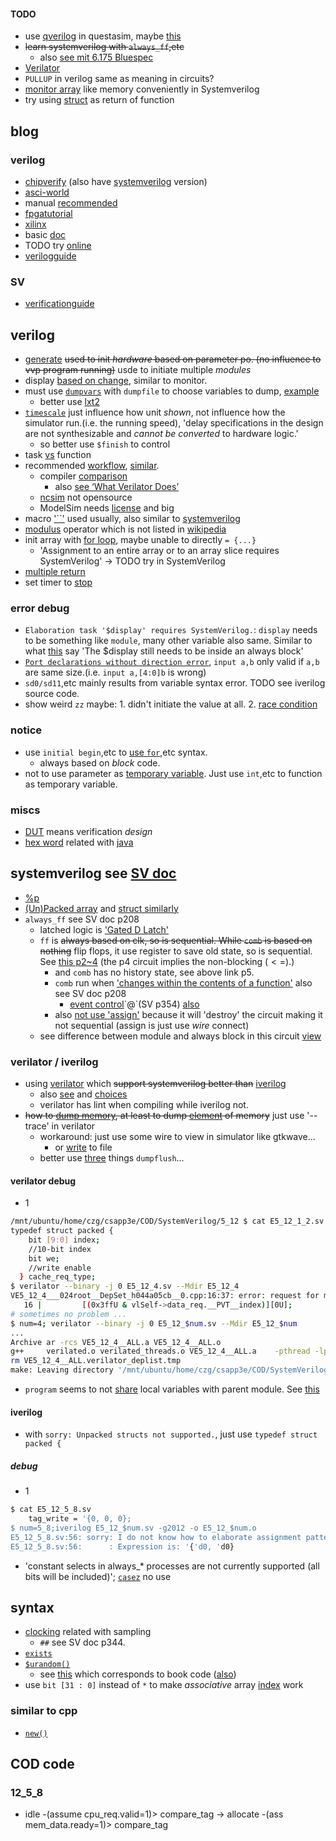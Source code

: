 #### TODO
- use [qverilog](https://tenthousandfailures.com/blog/2014/6/8/display-monitor-and-strobe-in-systemverilog#:~:text=The%20Difference%20Between%20Strobe%20and%20Display&text=The%20operand%20%24display%20works%20just,executes%20once%20per%20time%20unit.) in questasim, maybe [this](https://wiki.archlinux.org/title/Intel_Quartus_Prime)
- ~~learn systemverilog with `always_ff`,etc~~
  - also [see mit 6.175 Bluespec](http://csg.csail.mit.edu/6.175/resources.html)
- [Verilator](https://www.embecosm.com/appnotes/ean6/embecosm-or1k-verilator-tutorial-ean6-issue-1.html)
- `PULLUP` in verilog same as meaning in circuits?
- [monitor array](https://www.edaplayground.com/x/2527) like memory conveniently in Systemverilog
- try using [struct](https://stackoverflow.com/questions/25396647/understanding-function-return-values) as return of function
## blog
### verilog
- [chipverify](https://www.chipverify.com/verilog/verilog-generate-block) (also have [systemverilog](https://www.chipverify.com/systemverilog/systemverilog-tutorial) version)
- [asci-world](http://www.asic-world.com/tidbits/blocking.html)
- manual [recommended](https://iverilog.fandom.com/wiki/FAQ#:~:text=Verilog%20has%20a%20standard%20dump,and%20below%20the%20test%20module.)
- [fpgatutorial](#fpga)
- [xilinx](https://docs.xilinx.com/r/en-US/ug901-vivado-synthesis/Verilog-Macros)
- basic [doc](https://verilogams.com/quickref/basics.html)
- TODO try [online](https://www.edaplayground.com/x/5gGE)
- [verilogguide](https://verilogguide.readthedocs.io/en/latest/verilog/package.html)
### SV
- [verificationguide](https://verificationguide.com/systemverilog/systemverilog-struct/)
## verilog
- [generate](https://www.chipverify.com/verilog/verilog-generate-block) ~~used to init *hardware* based on parameter po. (no influence to vvp program running)~~ usde to initiate multiple *modules*
- display [based on change](https://stackoverflow.com/a/33653849/21294350), similar to monitor.
- must use [`dumpvars`](https://peterfab.com/ref/verilog/verilog_renerta/mobile/source/vrg00056.htm) with `dumpfile` to choose variables to dump, [example](https://mohduzir.uitm.edu.my/digital/Using%20Icarus%20Verilog.pdf)
  - better use [lxt2](https://iverilog.fandom.com/wiki/GTKWave)
- [`timescale`](https://www.chipverify.com/verilog/verilog-timescale) just influence how unit *shown*, not influence how the simulator run.(i.e. the running speed), 'delay specifications in the design are not synthesizable and *cannot be converted* to hardware logic.'
  - so better use `$finish` to control
- task [vs](https://fpgatutorial.com/verilog-function-and-task/) function <a id="fpga"></a>
- recommended [workflow](https://raveeshagarwal.medium.com/free-and-simple-verilog-simulation-1-first-run-1c4cbbb66de5), [similar](https://medium.com/macoclock/running-verilog-code-on-linux-mac-3b06ddcccc55).
  - compiler [comparison](https://hackernoon.com/top-4-hdl-simulators-for-beginners)
    - also [see ‘What Verilator Does’](https://www.veripool.org/verilator/)
  - [ncsim](https://en.wikipedia.org/wiki/List_of_HDL_simulators) not opensource
  - ModelSim needs [license](https://www.intel.ca/content/www/ca/en/products/details/fpga/development-tools/quartus-prime/resource.html) and big
- macro ['``'](https://www.design-reuse.com/articles/45979/system-verilog-macro-a-powerful-feature-for-design-verification-projects.html) used usually, also similar to [systemverilog](https://www.systemverilog.io/verification/macros/)
- [modulus](https://web.engr.oregonstate.edu/~traylor/ece474/beamer_lectures/verilog_operators.pdf) operator which is not listed in [wikipedia](https://en.wikipedia.org/wiki/Verilog#Operators)
- init array with [for loop](https://stackoverflow.com/questions/29053120/initializing-arrays-in-verilog), maybe unable to directly `= {...}`
  - 'Assignment to an entire array or to an array slice requires SystemVerilog' -> TODO try in SystemVerilog
- [multiple return](http://www.yang.world/podongii_X2/html/TECHNOTE/TOOL/MANUAL/15i_doc/fndtn/ver/ver5_2.htm)
- set timer to [stop](https://stackoverflow.com/questions/73912085/is-there-a-way-to-stop-a-simulation-after-a-set-amount-of-time)
### error debug
- `Elaboration task '$display' requires SystemVerilog.`: `display` needs to be something like `module`, many other variable also same. Similar to what [this](https://stackoverflow.com/questions/23272054/prevent-systemverilog-compilation-if-certain-macro-isnt-set) say 'The $display still needs to be inside an always block'
- [`Port declarations without direction error`](https://stackoverflow.com/questions/23037206/port-declarations-without-direction-error), `input a,b` only valid if `a,b` are same size.(i.e. `input a,[4:0]b` is wrong)
- `sd0/sd11`,etc mainly results from variable syntax error. TODO see iverilog source code.
- show weird `zz` maybe: 1. didn't initiate the value at all. 2. [race condition](https://stackoverflow.com/questions/69511094/why-are-the-bits-in-this-verilog-wire-assigned-as-z)
### notice
- use `initial begin`,etc to [use `for`](https://verificationguide.com/systemverilog/systemverilog-for-loop/),etc syntax.
  - always based on *block* code.
- not to use parameter as [temporary variable](https://www.chipverify.com/verilog/verilog-parameters). Just use `int`,etc to function as temporary variable.
### miscs
- [DUT](https://www.chipverify.com/systemverilog/systemverilog-simple-testbench) means verification *design* 
- [hex word](https://stackoverflow.com/questions/2394522/what-english-words-can-be-created-using-hexadecimal) related with [java](https://www.artima.com/insidejvm/whyCAFEBABE.html)
## systemverilog see [SV doc](../../references/other_resources/COD/verilog/SystemVerilog/ieee-standard-for-systemverilogunified-hardware-design-specifica_2017.pdf)
- [%p](https://stackoverflow.com/questions/24527093/printing-packed-structs-in-system-verilog)
- [(Un)Packed array](https://verificationguide.com/systemverilog/systemverilog-packed-and-unpacked-array/) and [struct similarly](https://www.chipverify.com/systemverilog/systemverilog-structure)
- `always_ff` see SV doc p208
  - latched logic is ['Gated D Latch'](https://www.geeksforgeeks.org/latches-in-digital-logic/)
  - `ff` is ~~always based on clk, so is sequential. While `comb` is based on nothing~~ flip flops, it use register to save old state, so is sequential. See [this p2~4](https://courses.csail.mit.edu/6.111/f2007/handouts/L06.pdf) (the p4 circuit implies the non-blocking ($<=$).)
    - and `comb` has no history state, see above link p5.
    - `comb` run when ['changes within the contents of a function'](https://www.verilogpro.com/systemverilog-always_comb-always_ff/) also see SV doc p208
      - [event control](https://www.javatpoint.com/verilog-timing-control#:~:text=time%20are%20executed.-,Event%20Control,and%20is%20an%20implicit%20event.)`@`(SV p354) [also](https://verificationguide.com/systemverilog/systemverilog-events/)
    - also [not use 'assign'](https://stackoverflow.com/questions/61851332/when-shall-i-use-the-keyword-assign-in-systemverilog) because it will 'destroy' the circuit making it not sequential (assign is just use *wire* connect)
  - see difference between module and always block in this circuit [view](https://www.chipverify.com/verilog/verilog-modules)
### verilator / iverilog
- using [verilator](https://verilator.org/guide/latest/example_binary.html) which ~~support systemverilog better than~~ [iverilog](https://stackoverflow.com/questions/43595585/systemverilog-support-of-icarus-iverilog-compiler)
  - also [see](https://itsembedded.com/dhd/verilator_1/) and [choices](https://electronics.stackexchange.com/questions/461415/are-there-any-free-simulators-for-systemverilog)
  - verilator has lint when compiling while iverilog not.
- ~~how to [dump memory](https://stackoverflow.com/questions/20317820/icarus-verilog-dump-memory-array-dumpvars), at least to dump [element](https://sourceforge.net/p/iverilog/bugs/829/) of memory~~ just use '--trace' in verilator
  - workaround: just use some wire to view in simulator like gtkwave...
    - or [write](https://stackoverflow.com/questions/75926901/dumping-a-2d-register-array-into-a-text-file) to file
  - better use [three](https://people.cs.georgetown.edu/~squier/Teaching/HardwareFundamentals/LC3-trunk/docs/verilog/VerilogShortTutorial-Cantrell.pdf) things `dumpflush`...
#### verilator debug
- 1
```bash
/mnt/ubuntu/home/czg/csapp3e/COD/SystemVerilog/5_12 $ cat E5_12_1_2.sv
typedef struct packed {
    bit [9:0] index;
    //10-bit index
    bit we;
    //write enable
  } cache_req_type;
$ verilator --binary -j 0 E5_12_4.sv --Mdir E5_12_4
VE5_12_4___024root__DepSet_h044a05cb__0.cpp:16:37: error: request for member ‘__PVT__index’ in ‘vlSelf->VE5_12_4___024root::data_req’, which is of non-class type ‘CData’ {aka ‘unsigned char’}
   16 |         [(0x3ffU & vlSelf->data_req.__PVT__index)][0U];
# sometimes no problem ...
$ num=4; verilator --binary -j 0 E5_12_$num.sv --Mdir E5_12_$num
...
Archive ar -rcs VE5_12_4__ALL.a VE5_12_4__ALL.o
g++     verilated.o verilated_threads.o VE5_12_4__ALL.a    -pthread -lpthread -latomic   -o VE5_12_4
rm VE5_12_4__ALL.verilator_deplist.tmp
make: Leaving directory '/mnt/ubuntu/home/czg/csapp3e/COD/SystemVerilog/5_12/E5_12_4'
```
- `program` seems to not [share](https://www.chipverify.com/systemverilog/systemverilog-program-block) local variables with parent module. See [this](../SystemVerilog/5_12/5.12_testbench/testbench.sv)
#### iverilog
- with `sorry: Unpacked structs not supported.`, just use `typedef struct packed {`
##### debug
- 1
```bash
$ cat E5_12_5_8.sv
    tag_write = '{0, 0, 0};
$ num=5_8;iverilog E5_12_$num.sv -g2012 -o E5_12_$num.o
E5_12_5_8.sv:56: sorry: I do not know how to elaborate assignment patterns using old method.
E5_12_5_8.sv:56:      : Expression is: '{'d0, 'd0}
```
- 'constant selects in always_* processes are not currently supported (all bits will be included)'; [`casez`](https://stackoverflow.com/questions/71837597/error-message-sorry-constant-selects-in-always-processes-are-not-currently-s) no use
## syntax
- [clocking](https://verificationguide.com/systemverilog/systemverilog-clocking-block/) related with sampling
  - `##` see SV doc p344.
- [`exists`](https://www.chipverify.com/systemverilog/systemverilog-associative-array)
- [`$urandom()`](https://verificationguide.com/systemverilog/randomize-variable-in-systemverilog/)
  - see [this](https://www.chipverify.com/systemverilog/systemverilog-random-variables) which corresponds to book code ([also](https://www.chipverify.com/systemverilog/systemverilog-array-randomization))
- use `bit [31 : 0]` instead of `*` to make *associative* array [index](https://stackoverflow.com/questions/42505743/associative-array-with-wildcard-in-system-verilog) work
### similar to cpp
- [`new()`](https://stackoverflow.com/questions/51702877/what-is-the-purpose-of-new-on-the-function-in-systemverilog)
## COD code
### 12_5_8
- idle -(assume cpu_req.valid=1)> compare_tag -> allocate -(ass mem_data.ready=1)> compare_tag
